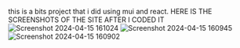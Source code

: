 this is a bits project that i did using mui and react.
HERE IS THE SCREENSHOTS OF THE SITE AFTER I CODED IT
![Screenshot 2024-04-15 161024](https://github.com/savithu675/travel-blog-code-mui-and-react/assets/138958085/4da36bbd-a2ef-4737-9ef2-cf25ec6670e5)
![Screenshot 2024-04-15 160945](https://github.com/savithu675/travel-blog-code-mui-and-react/assets/138958085/96334b11-c4ac-4ff4-9ab1-68e5813968a6)
![Screenshot 2024-04-15 160902](https://github.com/savithu675/travel-blog-code-mui-and-react/assets/138958085/c109a0c3-5712-4317-9878-43cb3fc13bbf)
